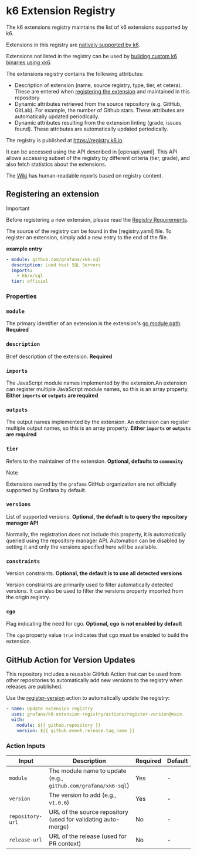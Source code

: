 # k6 Extension Registry

The k6 extensions registry maintains the list of k6 extensions supported by k6.

Extensions in this registry are [natively supported by k6](https://grafana.com/docs/k6/latest/extensions/run/#using-automatic-extension-loading).

Extensions not listed in the registry can be used by [building custom k6 binaries using xk6](https://grafana.com/docs/k6/latest/extensions/run/build-k6-binary-using-go/).

The extensions registry contains the following attributes:
 * Description of extension (name, source registry, type, tier, et cetera). These are entered when [registering the extension](#registering-an-extension) and maintained in this repository
 * Dynamic attributes retrieved from the source repository (e.g. GitHub, GitLab). For example, the number of Github stars. These attributes are automatically updated periodically.
 * Dynamic attributes resulting from the extension linting (grade, issues found). These attributes are automatically updated periodically.

The registry is published at https://registry.k6.io.

It can be accessed using the API described in [openapi.yaml]. This API allows accessing subset of the registry by different criteria (tier, grade), and also fetch statistics about the extensions.

The [Wiki](https://github.com/grafana/k6-extension-registry/wiki) has human-readable reports based on registry content.

## Registering an extension

> [!IMPORTANT]
> Before registering a new extension, please read the [Registry Requirements](https://grafana.com/docs/k6/latest/extensions/create/extensions-registry/).

The source of the registry can be found in the [registry.yaml] file. To register an extension, simply add a new entry to the end of the file.

**example entry**

```yaml
- module: github.com/grafana/xk6-sql
  description: Load test SQL Servers
  imports:
    - k6/x/sql
  tier: official
```

### Properties

### `module`

The primary identifier of an extension is the extension's [go module path](https://go.dev/ref/mod#module-path). **Required**

### `description`

Brief description of the extension. **Required**

### `imports`

The JavaScript module names implemented by the extension.An extension can register multiple JavaScript module names, so this is an array property. **Either `imports` or `outputs` are required**

### `outputs`

The output names implemented by the extension. An extension can register multiple output names, so this is an array property. **Either `imports` or `outputs` are required**

### `tier`

Refers to the maintainer of the extension. **Optional, defaults to `community`**

> [!NOTE]
> Extensions owned by the `grafana` GitHub organization are not officially supported by Grafana by default.

### `versions`

List of supported versions. **Optional, the default is to query the repository manager API**

Normally, the registration does not include this property, it is automatically queried using the repository manager API. Automation can be disabled by setting it and only the versions specified here will be available.

### `constraints`

Version constraints. **Optional, the default is to use all detected versions**

Version constraints are primarily used to filter automatically detected versions. It can also be used to filter the versions property imported from the origin registry.

### `cgo`

Flag indicating the need for cgo. **Optional, cgo is not enabled by default**

The `cgo` property value `true` indicates that cgo must be enabled to build the extension.

## GitHub Action for Version Updates

This repository includes a reusable GitHub Action that can be used from other repositories to automatically add new versions to the registry when releases are published.

Use the [register-version](./actions/register-version.yml) action to automatically update the registry:

```yaml
- name: Update extension registry
  uses: grafana/k6-extension-registry/actions/register-version@main
  with:
    module: ${{ github.repository }}
    version: ${{ github.event.release.tag_name }}
```

### Action Inputs

| Input | Description | Required | Default |
|-------|-------------|----------|---------|
| `module` | The module name to update (e.g., `github.com/grafana/xk6-sql`) | Yes | - |
| `version` | The version to add (e.g., `v1.0.6`) | Yes | - |
| `repository-url` | URL of the source repository (used for validating auto-merge) | No | - |
| `release-url` | URL of the release (used for PR context) | No | - |

